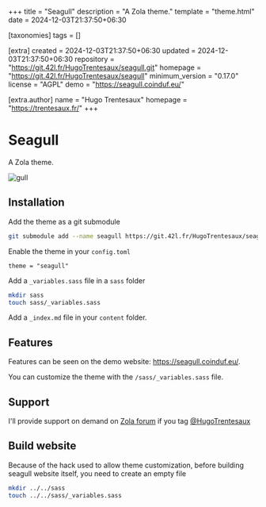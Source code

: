 
+++
title = "Seagull"
description = "A Zola theme."
template = "theme.html"
date = 2024-12-03T21:37:50+06:30

[taxonomies]
tags = []

[extra]
created = 2024-12-03T21:37:50+06:30
updated = 2024-12-03T21:37:50+06:30
repository = "https://git.42l.fr/HugoTrentesaux/seagull.git"
homepage = "https://git.42l.fr/HugoTrentesaux/seagull"
minimum_version = "0.17.0"
license = "AGPL"
demo = "https://seagull.coinduf.eu/"

[extra.author]
name = "Hugo Trentesaux"
homepage = "https://trentesaux.fr/"
+++        

# Seagull

A Zola theme.

![gull](./static/img/gull_rect.svg)

## Installation

Add the theme as a git submodule

```bash
git submodule add --name seagull https://git.42l.fr/HugoTrentesaux/seagull.git themes/seagull
```

Enable the theme in your `config.toml`

```
theme = "seagull"
```

Add a `_variables.sass` file in a `sass` folder

```sh
mkdir sass
touch sass/_variables.sass
```

Add a `_index.md` file in your `content` folder.

## Features

Features can be seen on the demo website: https://seagull.coinduf.eu/.

You can customize the theme with the `/sass/_variables.sass` file.

## Support

I'll provide support on demand on [Zola forum](https://zola.discourse.group/) if you tag [@HugoTrentesaux](https://zola.discourse.group/u/hugotrentesaux/summary)

## Build website

Because of the hack used to allow theme customization, before building seagull website itself, you need to create an empty file

```sh
mkdir ../../sass
touch ../../sass/_variables.sass
```
        